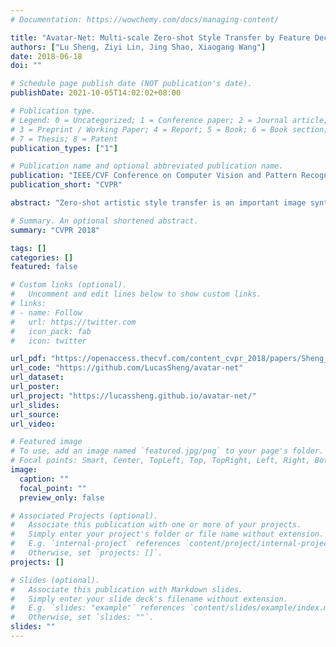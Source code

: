 ```yaml
---
# Documentation: https://wowchemy.com/docs/managing-content/

title: "Avatar-Net: Multi-scale Zero-shot Style Transfer by Feature Decoration"
authors: ["Lu Sheng, Ziyi Lin, Jing Shao, Xiaogang Wang"]
date: 2018-06-18
doi: ""

# Schedule page publish date (NOT publication's date).
publishDate: 2021-10-05T14:02:02+08:00

# Publication type.
# Legend: 0 = Uncategorized; 1 = Conference paper; 2 = Journal article;
# 3 = Preprint / Working Paper; 4 = Report; 5 = Book; 6 = Book section;
# 7 = Thesis; 8 = Patent
publication_types: ["1"]

# Publication name and optional abbreviated publication name.
publication: "IEEE/CVF Conference on Computer Vision and Pattern Recognition"
publication_short: "CVPR"

abstract: "Zero-shot artistic style transfer is an important image synthesis problem aiming at transferring arbitrary style into content images. However, the trade-off between the generalization and efficiency in existing methods impedes a high quality zero-shot style transfer in real-time. In this paper, we resolve this dilemma and propose an efficient yet effective Avatar-Net that enables visually plausible multi-scale transfer for arbitrary style. The key ingredient of our method is a style decorator that makes up the content features by semantically aligned style features from an arbitrary style image, which does not only holistically match their feature distributions but also preserve detailed style patterns in the decorated features. By embedding this module into an image reconstruction network that fuses multi-scale style abstractions, the Avatar-Net renders multi-scale stylization for any style image in one feed-forward pass. We demonstrate the state-of-the-art effectiveness and efficiency of the proposed method in generating high-quality stylized images, with a series of successive applications include multiple style integration, video stylization and etc."

# Summary. An optional shortened abstract.
summary: "CVPR 2018"

tags: []
categories: []
featured: false

# Custom links (optional).
#   Uncomment and edit lines below to show custom links.
# links:
# - name: Follow
#   url: https://twitter.com
#   icon_pack: fab
#   icon: twitter

url_pdf: "https://openaccess.thecvf.com/content_cvpr_2018/papers/Sheng_Avatar-Net_Multi-Scale_Zero-Shot_CVPR_2018_paper.pdf"
url_code: "https://github.com/LucasSheng/avatar-net"
url_dataset:
url_poster:
url_project: "https://lucassheng.github.io/avatar-net/"
url_slides:
url_source:
url_video:

# Featured image
# To use, add an image named `featured.jpg/png` to your page's folder. 
# Focal points: Smart, Center, TopLeft, Top, TopRight, Left, Right, BottomLeft, Bottom, BottomRight.
image:
  caption: ""
  focal_point: ""
  preview_only: false

# Associated Projects (optional).
#   Associate this publication with one or more of your projects.
#   Simply enter your project's folder or file name without extension.
#   E.g. `internal-project` references `content/project/internal-project/index.md`.
#   Otherwise, set `projects: []`.
projects: []

# Slides (optional).
#   Associate this publication with Markdown slides.
#   Simply enter your slide deck's filename without extension.
#   E.g. `slides: "example"` references `content/slides/example/index.md`.
#   Otherwise, set `slides: ""`.
slides: ""
---
```

